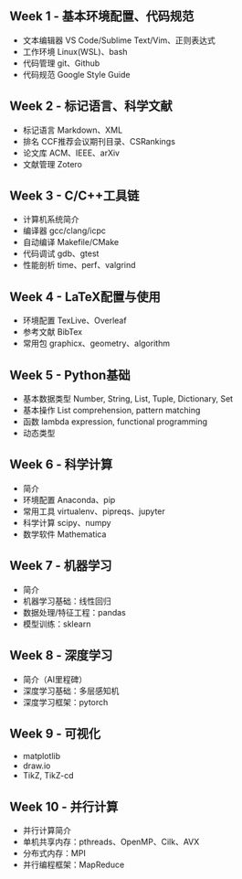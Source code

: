 ## Week 1 - 基本环境配置、代码规范
* 文本编辑器 VS Code/Sublime Text/Vim、正则表达式
* 工作环境 Linux(WSL)、bash
* 代码管理 git、Github
* 代码规范 Google Style Guide

## Week 2 - 标记语言、科学文献
* 标记语言 Markdown、XML
* 排名 CCF推荐会议期刊目录、CSRankings
* 论文库 ACM、IEEE、arXiv
* 文献管理 Zotero

## Week 3 - C/C++工具链
* 计算机系统简介
* 编译器 gcc/clang/icpc
* 自动编译 Makefile/CMake
* 代码调试 gdb、gtest
* 性能剖析 time、perf、valgrind

## Week 4 - LaTeX配置与使用
* 环境配置 TexLive、Overleaf
* 参考文献 BibTex
* 常用包 graphicx、geometry、algorithm

## Week 5 - Python基础
* 基本数据类型 Number, String, List, Tuple, Dictionary, Set
* 基本操作 List comprehension, pattern matching
* 函数 lambda expression, functional programming
* 动态类型

## Week 6 - 科学计算
* 简介
* 环境配置 Anaconda、pip
* 常用工具 virtualenv、pipreqs、jupyter
* 科学计算 scipy、numpy
* 数学软件 Mathematica

## Week 7 - 机器学习
* 简介
* 机器学习基础：线性回归
* 数据处理/特征工程：pandas
* 模型训练：sklearn

## Week 8 - 深度学习
* 简介（AI里程碑）
* 深度学习基础：多层感知机
* 深度学习框架：pytorch

## Week 9 - 可视化
* matplotlib
* draw.io
* TikZ, TikZ-cd

## Week 10 - 并行计算
* 并行计算简介
* 单机共享内存：pthreads、OpenMP、Cilk、AVX
* 分布式内存：MPI
* 并行编程框架：MapReduce